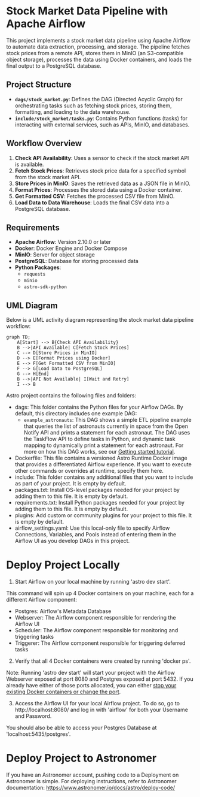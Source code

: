 # Stock Market Data Pipeline with Apache Airflow

This project implements a stock market data pipeline using Apache Airflow to automate data extraction, processing, and storage. The pipeline fetches stock prices from a remote API, stores them in MinIO (an S3-compatible object storage), processes the data using Docker containers, and loads the final output to a PostgreSQL database.

## Project Structure

- **`dags/stock_market.py`**: Defines the DAG (Directed Acyclic Graph) for orchestrating tasks such as fetching stock prices, storing them, formatting, and loading to the data warehouse.
- **`include/stock_market/tasks.py`**: Contains Python functions (tasks) for interacting with external services, such as APIs, MinIO, and databases.

## Workflow Overview

1. **Check API Availability**: Uses a sensor to check if the stock market API is available.
2. **Fetch Stock Prices**: Retrieves stock price data for a specified symbol from the stock market API.
3. **Store Prices in MinIO**: Saves the retrieved data as a JSON file in MinIO.
4. **Format Prices**: Processes the stored data using a Docker container.
5. **Get Formatted CSV**: Fetches the processed CSV file from MinIO.
6. **Load Data to Data Warehouse**: Loads the final CSV data into a PostgreSQL database.

## Requirements

- **Apache Airflow**: Version 2.10.0 or later
- **Docker**: Docker Engine and Docker Compose
- **MinIO**: Server for object storage
- **PostgreSQL**: Database for storing processed data
- **Python Packages**:
  - `requests`
  - `minio`
  - `astro-sdk-python`

## UML Diagram

Below is a UML activity diagram representing the stock market data pipeline workflow:

```mermaid
graph TD;
    A[Start] --> B{Check API Availability}
    B -->|API Available| C[Fetch Stock Prices]
    C --> D[Store Prices in MinIO]
    D --> E[Format Prices using Docker]
    E --> F[Get Formatted CSV from MinIO]
    F --> G[Load Data to PostgreSQL]
    G --> H[End]
    B -->|API Not Available| I[Wait and Retry]
    I --> B
```


Astro project contains the following files and folders:

- dags: This folder contains the Python files for your Airflow DAGs. By default, this directory includes one example DAG:
    - `example_astronauts`: This DAG shows a simple ETL pipeline example that queries the list of astronauts currently in space from the Open Notify API and prints a statement for each astronaut. The DAG uses the TaskFlow API to define tasks in Python, and dynamic task mapping to dynamically print a statement for each astronaut. For more on how this DAG works, see our [Getting started tutorial](https://www.astronomer.io/docs/learn/get-started-with-airflow).
- Dockerfile: This file contains a versioned Astro Runtime Docker image that provides a differentiated Airflow experience. If you want to execute other commands or overrides at runtime, specify them here.
- include: This folder contains any additional files that you want to include as part of your project. It is empty by default.
- packages.txt: Install OS-level packages needed for your project by adding them to this file. It is empty by default.
- requirements.txt: Install Python packages needed for your project by adding them to this file. It is empty by default.
- plugins: Add custom or community plugins for your project to this file. It is empty by default.
- airflow_settings.yaml: Use this local-only file to specify Airflow Connections, Variables, and Pools instead of entering them in the Airflow UI as you develop DAGs in this project.

Deploy Project Locally
===========================

1. Start Airflow on your local machine by running 'astro dev start'.

This command will spin up 4 Docker containers on your machine, each for a different Airflow component:

- Postgres: Airflow's Metadata Database
- Webserver: The Airflow component responsible for rendering the Airflow UI
- Scheduler: The Airflow component responsible for monitoring and triggering tasks
- Triggerer: The Airflow component responsible for triggering deferred tasks

2. Verify that all 4 Docker containers were created by running 'docker ps'.

Note: Running 'astro dev start' will start your project with the Airflow Webserver exposed at port 8080 and Postgres exposed at port 5432. If you already have either of those ports allocated, you can either [stop your existing Docker containers or change the port](https://www.astronomer.io/docs/astro/cli/troubleshoot-locally#ports-are-not-available-for-my-local-airflow-webserver).

3. Access the Airflow UI for your local Airflow project. To do so, go to http://localhost:8080/ and log in with 'airflow' for both your Username and Password.

You should also be able to access your Postgres Database at 'localhost:5435/postgres'.

Deploy Project to Astronomer
=================================

If you have an Astronomer account, pushing code to a Deployment on Astronomer is simple. For deploying instructions, refer to Astronomer documentation: https://www.astronomer.io/docs/astro/deploy-code/


